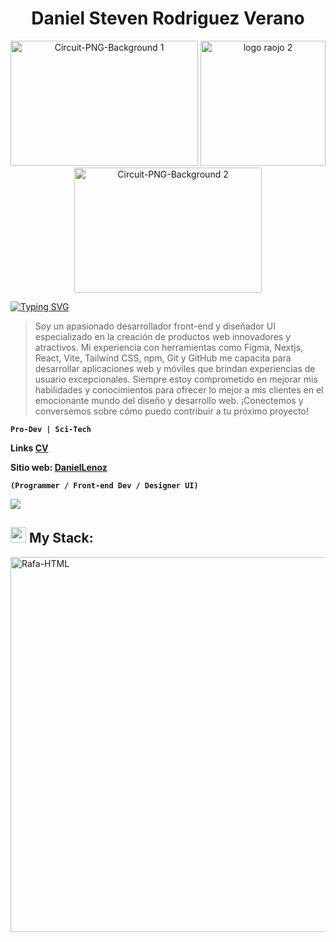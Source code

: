<h1 align="center">
    Daniel Steven Rodriguez Verano
</h1>
<div align="center">
  <img width="300" height="200" alt="Circuit-PNG-Background 1" src="https://github.com/DanielLenoz/DanielLenoz/assets/98136538/7ebf72be-1bd0-4463-9990-00e86d64e6b1">
  <img width="200" alt="logo raojo 2" src="https://github.com/DanielLenoz/DanielLenoz/assets/98136538/6c685606-2ee8-46c6-ab09-55a6c8c45cf5">
  <img width="300" height="200" alt="Circuit-PNG-Background 2" src="https://github.com/DanielLenoz/DanielLenoz/assets/98136538/b6d8c678-b445-4842-9463-bca8c10f7e92">
</div>

<!--   my-ticker -->    
[![Typing SVG](https://readme-typing-svg.herokuapp.com?font=Fira+Code&pause=1000&width=435&lines=%F0%9F%91%8B%F0%9F%8F%BBHi%2C+Soy+Daniel+Rodriguez👨‍💻;👨‍🚀Programador+Front-end🌟;👨‍🎨+Desiner+UI🛸)](https://git.io/typing-svg)
>Soy un apasionado desarrollador front-end y diseñador UI especializado en la creación de productos web innovadores y atractivos. Mi experiencia con herramientas como Figma,   Nextjs, React, Vite, Tailwind CSS, npm, Git y GitHub me capacita para desarrollar aplicaciones web y móviles que brindan experiencias de usuario excepcionales. Siempre estoy comprometido en mejorar mis habilidades y conocimientos para ofrecer lo mejor a mis clientes en el emocionante mundo del diseño y desarrollo web. ¡Conectemos y conversemos sobre cómo puedo contribuir a tu próximo proyecto! 


**`Pro-Dev | Sci-Tech`**

**Links [CV](https://drive.google.com/file/d/1Y_7Wp-IvsjitqIIWxhqmCBK2UUBNBM3t/view?usp=sharing)**

**Sitio web: [DanielLenoz](https://daniellenozweb.vercel.app)**

**`(Programmer / Front-end Dev / Designer UI)`**

<img src="https://user-images.githubusercontent.com/73097560/115834477-dbab4500-a447-11eb-908a-139a6edaec5c.gif"><br>
## <img src="https://media2.giphy.com/media/QssGEmpkyEOhBCb7e1/giphy.gif?cid=ecf05e47a0n3gi1bfqntqmob8g9aid1oyj2wr3ds3mg700bl&rid=giphy.gif" width ="25"><b> My Stack:</b>

<div style="display: inline_block">
  <img align="center" alt="Rafa-HTML" width="600" src="https://github.com/DanielLenoz/DanielLenoz/assets/98136538/4fd2220e-57e2-43bd-a3e5-92ba4ac9999f">
</div>
<br>
